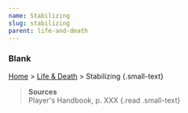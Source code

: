 ```yaml
---
name: Stabilizing
slug: stabilizing
parent: life-and-death
---
```

### Blank
[Home](dm-operations-center) > [Life & Death](life-and-death) > Stabilizing {.small-text}



> **Sources** <br/>
> Player's Handbook, p. XXX
{.read .small-text}